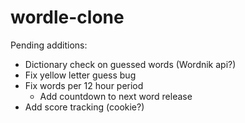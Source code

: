 # wordle-clone

Pending additions:
- Dictionary check on guessed words (Wordnik api?)
- Fix yellow letter guess bug
- Fix words per 12 hour period
  - Add countdown to next word release
- Add score tracking (cookie?)
